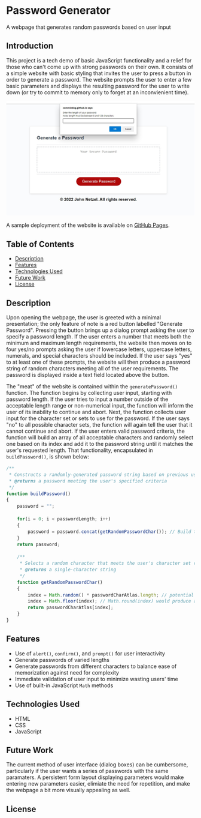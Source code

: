 # Password Generator
A webpage that generates random passwords based on user input


## Introduction 

This project is a tech demo of basic JavaScript functionality and a relief for those who can't come up with strong passwords on their own. It consists of a simple website with basic styling that invites the user to press a button in order to generate a password. The website prompts the user to enter a few basic parameters and displays the resulting password for the user to write down (or try to commit to memory only to forget at an inconvienient time).

![Screenshot of final product.](https://github.com/CommieDog/password-generator/blob/main/assets/images/readme/password-generator-website-screenshot.jpg)

A sample deployment of the website is available on [GitHub Pages](https://commiedog.github.io/password-generator/).


## Table of Contents

* [Description](#description)
* [Features](#features)
* [Technologies Used](#technologies-used)
* [Future Work](#future-work)
* [License](#license)


## Description

Upon opening the webpage, the user is greeted with a minimal presentation; the only feature of note is a red button labelled "Generate Password". Pressing the button brings up a dialog prompt asking the user to specify a password length. If the user enters a number that meets both the minimum and maximum length requirements, the website then moves on to four yes/no prompts asking the user if lowercase letters, uppercase letters, numerals, and special characters should be included. If the user says "yes" to at least one of these prompts, the website will then produce a password string of random characters meeting all of the user requirements. The password is displayed inside a text field located above the button.

The "meat" of the website is contained within the `generatePassword()` function. The function begins by collecting user input, starting with password length. If the user tries to input a number outside of the acceptable length range or non-numerical input, the function will inform the user of its inability to continue and abort. Next, the function collects user input for the character set or sets to use for the password. If the user says "no" to all possible character sets, the function will again tell the user that it cannot continue and abort. If the user enters valid password criteria, the function will build an array of all acceptable characters and randomly select one based on its index and add it to the password string until it matches the user's requested length. That functionality, encapsulated in `buildPassword()`, is shown below:
```JavaScript
/**
 * Constructs a randomly-generated password string based on previous user input.
 * @returns a password meeting the user's specified criteria
 */
function buildPassword()
{
    password = "";

    for(i = 0; i < passwordLength; i++)
    {
        password = password.concat(getRandomPasswordChar()); // Build the password one character at a time
    }
    return password;

    /**
     * Selects a random character that meets the user's character set rquirement input
     * @returns a single-character string
     */
    function getRandomPasswordChar()
    {
        index = Math.random() * passwordCharAtlas.length; // potential values range from 0 (inclusive) to passwordLength (exclusive)
        index = Math.floor(index); // Math.round(index) would produce an uneven distribution of potential indexes
        return passwordCharAtlas[index];
    }
}
```


## Features

* Use of `alert()`, `confirm()`, and `prompt()` for user interactivity
* Generate passwords of varied lengths
* Generate passwords from different characters to balance ease of memorization against need for complexity
* Immediate validation of user input to minimize wasting users' time
* Use of built-in JavaScript `Math` methods


## Technologies Used

* HTML
* CSS
* JavaScript


## Future Work

The current method of user interface (dialog boxes) can be cumbersome, particularly if the user wants a series of passwords with the same paramaters. A persistent form layout displaying parameters would make entering new parameters easier, elimiate the need for repetition, and make the webpage a bit more visually appealing as well.


## License
